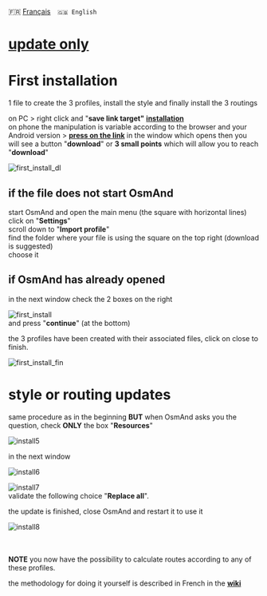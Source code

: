 🇫🇷 [Français](README.md)&emsp;`🇬🇧 English`

# [update only](#style-or-routing-updates)

# First installation
1 file to create the 3 profiles, install the style and finally install the 3 routings<br>

on PC > right click and "**save link target"** **[installation](installation.osf)**<br>
on phone the manipulation is variable according to the browser and your Android version >
 **[press on the link](installation.osf)** 
 in the window which opens then you will see a button "**download**" or **3 small points** which will allow you to reach "**download**"<br>

![first_install_dl](https://user-images.githubusercontent.com/83398215/182154084-077cbc2b-35f5-4fe1-acbe-f6842914da52.png)

## if the file does not start OsmAnd<br>
start OsmAnd and open the main menu (the square with horizontal lines)<br>
click on "**Settings**"<br>
scroll down to "**Import profile**"<br>
find the folder where your file is using the square on the top right (download is suggested)<br>
choose it<br>

## if OsmAnd has already opened
in the next window check the 2 boxes on the right<br>

![first_install](https://user-images.githubusercontent.com/83398215/182154351-9bb8b337-4d75-4c77-a511-f77afb36fd7d.png)<br>
and press "**continue**" (at the bottom)<br>

the 3 profiles have been created with their associated files, click on close to finish.<br>

![first_install_fin](https://user-images.githubusercontent.com/83398215/182154557-21f53e4c-3804-4081-abe0-b0a31bdda1e6.png)

# style or routing updates
same procedure as in the beginning **BUT** when OsmAnd asks you the question, check **ONLY** the box "**Resources**"<br>

![install5](https://user-images.githubusercontent.com/83398215/182155123-20bb4d60-bb28-4f5f-8708-68fc4553a656.png)<br>

in the next window

![install6](https://user-images.githubusercontent.com/83398215/182155547-df4e2f7b-7331-40c0-a69d-80426840b37d.png)<br>


![install7](https://user-images.githubusercontent.com/83398215/182155562-63eee0db-5fc3-4353-b0ec-8380c6172e39.png)<br>
validate the following choice "**Replace all**".

the update is finished, close OsmAnd and restart it to use it

![install8](https://user-images.githubusercontent.com/83398215/182156221-0c37cfbd-23dc-4929-8d84-80ef5a99662a.png)<br>
<br>
<br>

**NOTE** you now have the possibility to calculate routes according to any of these profiles.

the methodology for doing it yourself is described in French in the **[wiki](https://github.com/OsmAnd-Rendering/Motorcycle/wiki/%F0%9F%87%AB%F0%9F%87%B7--installation-manelle)**

